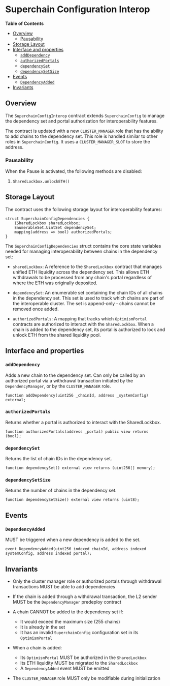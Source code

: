 # Superchain Configuration Interop

<!-- START doctoc generated TOC please keep comment here to allow auto update -->
<!-- DON'T EDIT THIS SECTION, INSTEAD RE-RUN doctoc TO UPDATE -->
**Table of Contents**

- [Overview](#overview)
  - [Pausability](#pausability)
- [Storage Layout](#storage-layout)
- [Interface and properties](#interface-and-properties)
  - [`addDependency`](#adddependency)
  - [`authorizedPortals`](#authorizedportals)
  - [`dependencySet`](#dependencyset)
  - [`dependencySetSize`](#dependencysetsize)
- [Events](#events)
  - [`DependencyAdded`](#dependencyadded)
- [Invariants](#invariants)

<!-- END doctoc generated TOC please keep comment here to allow auto update -->

## Overview

The `SuperchainConfigInterop` contract extends `SuperchainConfig` to manage the dependency set and portal authorization
for interoperability features.

The contract is updated with a new `CLUSTER_MANAGER` role that has the ability to add chains to the dependency set.
This role is handled similar to other roles in `SuperchainConfig`. It uses a `CLUSTER_MANAGER_SLOT` to store the address.

### Pausability

When the Pause is activated, the following methods are disabled:

1. `SharedLockbox.unlockETH()`

## Storage Layout

The contract uses the following storage layout for interoperability features:

```solidity
struct SuperchainConfigDependencies {
    ISharedLockbox sharedLockbox;
    EnumerableSet.UintSet dependencySet;
    mapping(address => bool) authorizedPortals;
}
```

The `SuperchainConfigDependencies` struct contains the core state variables needed for managing interoperability
between chains in the dependency set:

- `sharedLockbox`: A reference to the `SharedLockbox` contract that manages unified ETH liquidity across the dependency set.
  This allows ETH withdrawals to be processed from any chain's portal regardless of where the ETH was originally deposited.

- `dependencySet`: An enumerable set containing the chain IDs of all chains in the dependency set.
  This set is used to track which chains are part of the interoperable cluster.
  The set is append-only - chains cannot be removed once added.

- `authorizedPortals`: A mapping that tracks which `OptimismPortal` contracts are authorized to interact
  with the `SharedLockbox`.
  When a chain is added to the dependency set, its portal is authorized to lock and unlock ETH from
  the shared liquidity pool.

## Interface and properties

### `addDependency`

Adds a new chain to the dependency set. Can only be called by an authorized portal via a withdrawal transaction
initiated by the `DependencyManager`, or by the `CLUSTER_MANAGER` role.

```solidity
function addDependency(uint256 _chainId, address _systemConfig) external;
```

### `authorizedPortals`

Returns whether a portal is authorized to interact with the SharedLockbox.

```solidity
function authorizedPortals(address _portal) public view returns (bool);
```

### `dependencySet`

Returns the list of chain IDs in the dependency set.

```solidity
function dependencySet() external view returns (uint256[] memory);
```

### `dependencySetSize`

Returns the number of chains in the dependency set.

```solidity
function dependencySetSize() external view returns (uint8);
```

## Events

### `DependencyAdded`

MUST be triggered when a new dependency is added to the set.

```solidity
event DependencyAdded(uint256 indexed chainId, address indexed systemConfig, address indexed portal);
```

## Invariants

- Only the cluster manager role or authorized portals through withdrawal transactions MUST be able to add dependencies

- If the chain is added through a withdrawal transaction, the L2 sender MUST be the `DependencyManager` predeploy contract

- A chain CANNOT be added to the dependency set if:

  - It would exceed the maximum size (255 chains)
  - It is already in the set
  - It has an invalid `SuperchainConfig` configuration set in its `OptimismPortal`

- When a chain is added:

  - Its `OptimismPortal` MUST be authorized in the `SharedLockbox`
  - Its ETH liquidity MUST be migrated to the `SharedLockbox`
  - A `DependencyAdded` event MUST be emitted

- The `CLUSTER_MANAGER` role MUST only be modifiable during initialization
